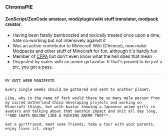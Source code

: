 ### ChromaPIE

#### ZenScript/ZenCode amateur, mod/plugin/wiki stuff translator, modpack creator.

- Having been fatally bamboozled and toxically treated once upon a time, hate co-working but not intensively against it
- Was an active contributor to Minecraft Wiki (Chinese), now make Modpacks and other stuff of Minecraft for fun, although it's hardly fun
- Member of [CFPA](https://github.com/CFPAOrg) but don't even know what the hell does that mean
- Disgusted by males with an anime girl avatar. If that's proved to be just a pic, you got a pass.
---
```
MY ANTI-WEEB MANIFESTO

Every single weebs should be gathered and sent to another planet.

Like, why in the name of fark would there be so many male person from my sacred motherland China developing projects and working on Minecraft things, but with Avatar showing a Japanese anime girls in avatars and talking about that Genshin Impact and shit all day long, **AND CHATS ONLINE LIKE A FUCKING ANIME THOT**.

Get a girlfriend, meet some friends, take a tour with your parents, enjoy lives irl, okay?
```
